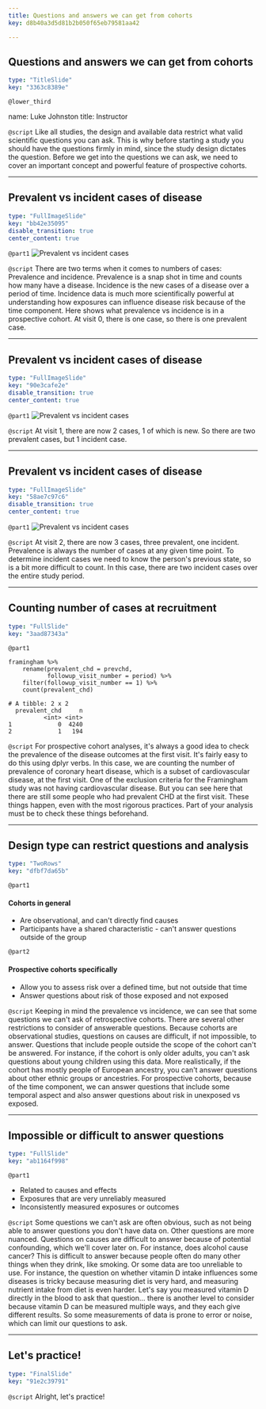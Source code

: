 ```yaml
---
title: Questions and answers we can get from cohorts
key: d8b40a3d5d81b2b050f65eb79581aa42

---
```

## Questions and answers we can get from cohorts

```yaml
type: "TitleSlide"
key: "3363c8389e"
```

`@lower_third`

name: Luke Johnston
title: Instructor


`@script`
Like all studies, the design and available data restrict what valid scientific questions you can ask. This is why before starting a study you should have the questions firmly in mind, since the study design dictates the question. Before we get into the questions we can ask, we need to cover an important concept and powerful feature of prospective cohorts.


---
## Prevalent vs incident cases of disease

```yaml
type: "FullImageSlide"
key: "bb42e35095"
disable_transition: true
center_content: true
```

`@part1`
![Prevalent vs incident cases](http://s3.amazonaws.com/assets.datacamp.com/production/repositories/2079/datasets/74be855c220692258b5b4b1eb6f1fb8d04a879a9/plot-prevalence-incidence-0.png)


`@script`
There are two terms when it comes to numbers of cases: Prevalence and incidence. Prevalence is a snap shot in time and counts how many have a disease. Incidence is the new cases of a disease over a period of time. Incidence data is much more scientifically powerful at understanding how exposures can influence disease risk because of the time component. Here shows what prevalence vs incidence is in a prospective cohort. At visit 0, there is one case, so there is one prevalent case.


---
## Prevalent vs incident cases of disease

```yaml
type: "FullImageSlide"
key: "90e3cafe2e"
disable_transition: true
center_content: true
```

`@part1`
![Prevalent vs incident cases](http://s3.amazonaws.com/assets.datacamp.com/production/repositories/2079/datasets/12c5da3fabf7776d043cfd9a2fb588c984a1c815/plot-prevalence-incidence-1.png)


`@script`
At visit 1, there are now 2 cases, 1 of which is new. So there are two prevalent cases, but 1 incident case.


---
## Prevalent vs incident cases of disease

```yaml
type: "FullImageSlide"
key: "58ae7c97c6"
disable_transition: true
center_content: true
```

`@part1`
![Prevalent vs incident cases](http://s3.amazonaws.com/assets.datacamp.com/production/repositories/2079/datasets/428031dd7120e314d1e994b36b0147b523debb5a/plot-prevalence-incidence-2.png)


`@script`
At visit 2, there are now 3 cases, three prevalent, one incident. Prevalence is always the number of cases at any given time point. To determine incident cases we need to know the person's previous state, so is a bit more difficult to count. In this case, there are two incident cases over the entire study period.


---
## Counting number of cases at recruitment

```yaml
type: "FullSlide"
key: "3aad87343a"
```

`@part1`
```{r}
framingham %>% 
    rename(prevalent_chd = prevchd,
           followup_visit_number = period) %>% 
    filter(followup_visit_number == 1) %>% 
    count(prevalent_chd)
```

```{text}
# A tibble: 2 x 2
  prevalent_chd     n
          <int> <int>
1             0  4240
2             1   194
```


`@script`
For prospective cohort analyses, it's always a good idea to check the prevalence of the disease outcomes at the first visit. It's fairly easy to do this using dplyr verbs. In this case, we are counting the number of prevalence of coronary heart disease, which is a subset of cardiovascular disease, at the first visit. One of the exclusion criteria for the Framingham study was not having cardiovascular disease. But you can see here that there are still some people who had prevalent CHD at the first visit. These things happen, even with the most rigorous practices. Part of your analysis must be to check these things beforehand.


---
## Design type can restrict questions and analysis

```yaml
type: "TwoRows"
key: "dfbf7da65b"
```

`@part1`
#### Cohorts in general

- Are observational, and can't directly find causes
- Participants have a shared characteristic - can't answer questions outside of the group


`@part2`
#### Prospective cohorts specifically

- Allow you to assess risk over a defined time, but not outside that time
- Answer questions about risk of those exposed and not exposed


`@script`
Keeping in mind the prevalence vs incidence, we can see that some questions we can't ask of retrospective cohorts. There are several other restrictions to consider of answerable questions. Because cohorts are observational studies, questions on causes are difficult, if not impossible, to answer. Questions that include people outside the scope of the cohort can't be answered. For instance, if the cohort is only older adults, you can't ask questions about young children using this data. More realistically, if the cohort has mostly people of European ancestry, you can't answer questions about other ethnic groups or ancestries. For prospective cohorts, because of the time component, we can answer questions that include some temporal aspect and also answer questions about risk in unexposed vs exposed.


---
## Impossible or difficult to answer questions

```yaml
type: "FullSlide"
key: "ab1164f998"
```

`@part1`
- Related to causes and effects
- Exposures that are very unreliably measured
- Inconsistently measured exposures or outcomes


`@script`
Some questions we can't ask are often obvious, such as not being able to answer questions you don't have data on. Other questions are more nuanced. Questions on causes are difficult to answer because of potential confounding, which we'll cover later on. For instance, does alcohol cause cancer? This is difficult to answer because people often do many other things when they drink, like smoking. Or some data are too unreliable to use. For instance, the question on whether vitamin D intake influences some diseases is tricky because measuring diet is very hard, and measuring nutrient intake from diet is even harder. Let's say you measured vitamin D directly in the blood to ask that question... there is another level to consider because vitamin D can be measured multiple ways, and they each give different results. So some measurements of data is prone to error or noise, which can limit our questions to ask.


---
## Let's practice!

```yaml
type: "FinalSlide"
key: "91e2c39791"
```

`@script`
Alright, let's practice!


